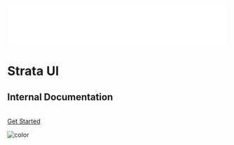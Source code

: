 <div class="top-banner dev-banner">
<img src="../_images/wordmark_white.png" alt="" class="top-logo">
<h1 class="sr-hidden">Strata UI</h1>
<h2>Internal Documentation</h2>
<br>
<div class="center">
	<a href="#/getting-started/introduction" class="btn">Get Started</a>
</div>
</div>

![color](#f0f0f000)
